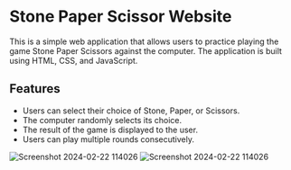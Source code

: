 # Stone Paper Scissor Website

This is a simple web application that allows users to practice playing the game Stone Paper Scissors against the computer. The application is built using HTML, CSS, and JavaScript.

## Features

- Users can select their choice of Stone, Paper, or Scissors.
- The computer randomly selects its choice.
- The result of the game is displayed to the user.
- Users can play multiple rounds consecutively.



![Screenshot 2024-02-22 114026](https://github.com/yashsharma228/Stone_Paper_Scissor_Game/assets/141614148/994c46ef-17bc-49f9-b2a4-4346017c283c)
![Screenshot 2024-02-22 114026](https://github.com/yashsharma228/Stone_Paper_Scissor_Game/assets/141614148/35d4cf89-4ef5-40d2-b154-5fb6493b0103)
